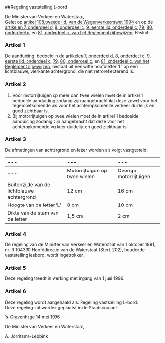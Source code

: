 <meta http-equiv='Content-Type' content='text/html; charset=utf-8' />

##Regeling vaststelling L-bord

De Minister van Verkeer en Waterstaat,  
Gelet op [artikel 108,tweede lid, van de Wegenverkeerswet 1994](../../../../../wet/wegenverkeerswet/1994/BWBR0006622/README.md) en op de [artikelen 7, onderdeel d](../../../../../AMvB/reglement/rijbewijzen/BWBR0008074/README.md), [8, onderdeel c](../../../../../AMvB/reglement/rijbewijzen/BWBR0008074/README.md), [9, eerste lid, onderdeel c](../../../../../AMvB/reglement/rijbewijzen/BWBR0008074/README.md), [79](../../../../../AMvB/reglement/rijbewijzen/BWBR0008074/README.md), [80, onderdeel c](../../../../../AMvB/reglement/rijbewijzen/BWBR0008074/README.md), en [81, onderdeel c, van het Reglement rijbewijzen](../../../../../AMvB/reglement/rijbewijzen/BWBR0008074/README.md);
Besluit:    

### Artikel  1  

De aanduiding, bedoeld in de [artikelen 7, onderdeel d](../../../../../AMvB/reglement/rijbewijzen/BWBR0008074/README.md), [8, onderdeel c](../../../../../AMvB/reglement/rijbewijzen/BWBR0008074/README.md), [9, eerste lid, onderdeel c](../../../../../AMvB/reglement/rijbewijzen/BWBR0008074/README.md), [79](../../../../../AMvB/reglement/rijbewijzen/BWBR0008074/README.md), [80, onderdeel c](../../../../../AMvB/reglement/rijbewijzen/BWBR0008074/README.md), en [81, onderdeel c, van het Reglement rijbewijzen](../../../../../AMvB/reglement/rijbewijzen/BWBR0008074/README.md), bestaat uit een witte hoofdletter ’L’ op een lichtblauwe, vierkante achtergrond, die niet retroreflecterend is.  

### Artikel  2  

1.  Voor motorrijtuigen op meer dan twee wielen moet de in artikel 1 bedoelde aanduiding zodanig zijn aangebracht dat deze zowel voor het tegemoetkomende als voor het achteropkomende verkeer duidelijk en goed zichtbaar is.   
2.  Bij motorrijtuigen op twee wielen moet de in artikel 1 bedoelde aanduiding zodanig zijn aangebracht dat deze voor het achteropkomende verkeer duidelijk en goed zichtbaar is.   

### Artikel  3  

De afmetingen van achtergrond en letter worden als volgt vastgesteld:  

| --- | --- | --- |
|:---|:---|:---|
| --- | Motorrijtuigen op twee wielen  | Overige motorrijtuigen  |
| Buitenzijde van de lichtblauwe achtergrond  | 12 cm  | 16 cm  |
| Hoogte van de letter ’L’  | 8 cm  | 10 cm  |
| Dikte van de stam van de letter  | 1,5 cm  | 2 cm  |

### Artikel  4  

De regeling van de Minister van Verkeer en Waterstaat van 1 oktober 1991, nr. R 104330 Hoofddirectie van de Waterstaat (Stcrt. 202), houdende vaststelling lesbord, wordt ingetrokken.  

### Artikel  5  

Deze regeling treedt in werking met ingang van 1 juni 1996.  

### Artikel  6  

Deze regeling wordt aangehaald als: Regeling vaststelling L-bord.  
Deze regeling zal worden geplaatst in de Staatscourant.   

’s-Gravenhage 
14 mei 1996    

De 
Minister van Verkeer en Waterstaat, 

A. Jorritsma-Lebbink      
